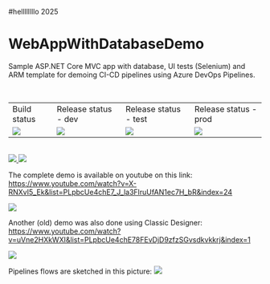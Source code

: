 #hellllllllo 2025
# WebAppWithDatabaseDemo
Sample ASP.NET Core MVC app with database, UI tests (Selenium) and ARM template for demoing CI-CD pipelines using Azure DevOps Pipelines.

</br>

<table>
  <tr>
    <td>Build status</td>
    <td>Release status - dev</td> 
    <td>Release status - test</td>  
    <td>Release status - prod</td>
  </tr>
  <tr>
    <td>
<img src="https://houssemdellai.visualstudio.com/WebAppWithDatabaseDemo/_apis/build/status/WebAppWithDatabase-CI-mutiphase?branchName=master"/>
    </td>
    <td>
<img src="https://houssemdellai.vsrm.visualstudio.com/_apis/public/Release/badge/7ac88337-9f15-48dd-ab33-a60c7a26e4a5/4/6"/>
  </td>
    <td>
<img src="https://houssemdellai.vsrm.visualstudio.com/_apis/public/Release/badge/7ac88337-9f15-48dd-ab33-a60c7a26e4a5/4/9"/>
    </td>
    <td>
<img src="https://houssemdellai.vsrm.visualstudio.com/_apis/public/Release/badge/7ac88337-9f15-48dd-ab33-a60c7a26e4a5/4/10"/>
  </td>
  </tr>
  </table>
  
  </br>
  
  <a href="http://armviz.io/#/?load=https://raw.githubusercontent.com/HoussemDellai/WebAppWithDatabaseDemo/master/AzureResourceGroupDeployment/WebSiteSQLDatabase.json" target="_blank">
  <img src="http://armviz.io/visualizebutton.png"/>
</a>

<a href="https://portal.azure.com/#create/Microsoft.Template/uri/https%3A%2F%2Fraw.githubusercontent.com%2FHoussemDellai%2FWebAppWithDatabaseDemo%2Fmaster%2FAzureResourceGroupDeployment%2FWebSiteSQLDatabase.json" rel="nofollow">
    <img src="http://azuredeploy.net/deploybutton.png" style="max-width:100%;">
</a>

</br>

The complete demo is available on youtube on this link:  
https://www.youtube.com/watch?v=X-RNXvI5_Ek&list=PLpbcUe4chE7_J_la3FlruUfAN1ec7H_bR&index=24    

<a href="https://www.youtube.com/watch?v=X-RNXvI5_Ek&list=PLpbcUe4chE7_J_la3FlruUfAN1ec7H_bR&index=24"><image src="https://github.com/HoussemDellai/WebAppWithDatabaseDemo/blob/master/docs/Youtube-YAML-CI-CD-Pipelines.jpg?raw=true"/>
</a>

Another (old) demo was also done using Classic Designer:  
https://www.youtube.com/watch?v=uVne2HXkWXI&list=PLpbcUe4chE78FEvDjD9zfzSGvsdkvkkrj&index=1

<a href="https://www.youtube.com/watch?v=uVne2HXkWXI&list=PLpbcUe4chE78FEvDjD9zfzSGvsdkvkkrj&index=1"><image src="https://github.com/HoussemDellai/WebAppWithDatabaseDemo/blob/master/docs/Youtube-Classic-CI-CD-Pipelines.jpg?raw=true"/>
</a>

Pipelines flows are sketched in this picture:
<image src="https://github.com/HoussemDellai/WebAppWithDatabaseDemo/blob/master/docs/CI-CD-Pipelines.jpg?raw=true"/>
